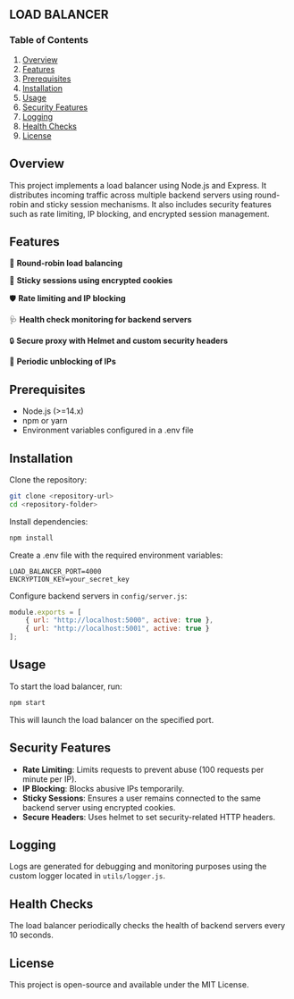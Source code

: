 ## LOAD BALANCER 

### Table of Contents

1. [Overview](#overview)
2. [Features](#features)
3. [Prerequisites](#prerequisites)
4. [Installation](#installation)
5. [Usage](#usage)
6. [Security Features](#security-features)
7. [Logging](#logging)
8. [Health Checks](#health-checks)
9. [License](#license)



## Overview

This project implements a load balancer using Node.js and Express. It distributes incoming traffic across multiple backend servers using round-robin and sticky session mechanisms. It also includes security features such as rate limiting, IP blocking, and encrypted session management.

## Features

🚀 **Round-robin load balancing**

🍪 **Sticky sessions using encrypted cookies**

🛡️ **Rate limiting and IP blocking**

🩺 **Health check monitoring for backend servers**

🔒 **Secure proxy with Helmet and custom security headers**

🔄 **Periodic unblocking of IPs**

## Prerequisites

- Node.js (>=14.x)
- npm or yarn
- Environment variables configured in a .env file

## Installation

Clone the repository:

```bash
git clone <repository-url>
cd <repository-folder>
```

Install dependencies:

```bash
npm install
```

Create a .env file with the required environment variables:

```env
LOAD_BALANCER_PORT=4000
ENCRYPTION_KEY=your_secret_key
```

Configure backend servers in `config/server.js`:

```javascript
module.exports = [
    { url: "http://localhost:5000", active: true },
    { url: "http://localhost:5001", active: true }
];
```

## Usage

To start the load balancer, run:

```bash
npm start
```

This will launch the load balancer on the specified port.

## Security Features

- **Rate Limiting**: Limits requests to prevent abuse (100 requests per minute per IP).
- **IP Blocking**: Blocks abusive IPs temporarily.
- **Sticky Sessions**: Ensures a user remains connected to the same backend server using encrypted cookies.
- **Secure Headers**: Uses helmet to set security-related HTTP headers.

## Logging

Logs are generated for debugging and monitoring purposes using the custom logger located in `utils/logger.js`.

## Health Checks

The load balancer periodically checks the health of backend servers every 10 seconds.

## License

This project is open-source and available under the MIT License.



